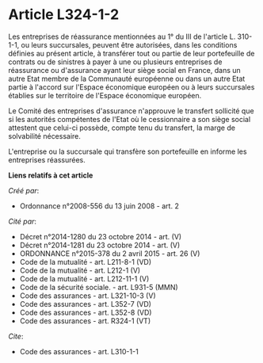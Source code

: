 # Article L324-1-2

Les entreprises de réassurance mentionnées au 1° du III de l'article L. 310-1-1, ou leurs succursales, peuvent être
autorisées, dans les conditions définies au présent article, à transférer tout ou partie de leur portefeuille de contrats ou
de sinistres à payer à une ou plusieurs entreprises de réassurance ou d'assurance ayant leur siège social en France, dans un
autre Etat membre de la Communauté européenne ou dans un autre Etat partie à l'accord sur l'Espace économique européen ou à
leurs succursales établies sur le territoire de l'Espace économique européen. 

Le Comité des entreprises d'assurance n'approuve le transfert sollicité que si les autorités compétentes de l'Etat où le
cessionnaire a son siège social attestent que celui-ci possède, compte tenu du transfert, la marge de solvabilité nécessaire.

L'entreprise ou la succursale qui transfère son portefeuille en informe les entreprises réassurées.

**Liens relatifs à cet article**

_Créé par_:

  - Ordonnance n°2008-556 du 13 juin 2008 - art. 2

_Cité par_:

  - Décret n°2014-1280 du 23 octobre 2014 - art. (V)
  - Décret n°2014-1281 du 23 octobre 2014 - art. (V)
  - ORDONNANCE n°2015-378 du 2 avril 2015 - art. 26 (V)
  - Code de la mutualité - art. L211-8-1 (VD)
  - Code de la mutualité - art. L212-1 (V)
  - Code de la mutualité - art. L212-11-1 (V)
  - Code de la sécurité sociale. - art. L931-5 (MMN)
  - Code des assurances - art. L321-10-3 (V)
  - Code des assurances - art. L352-7 (VD)
  - Code des assurances - art. L352-8 (VD)
  - Code des assurances - art. R324-1 (VT)

_Cite_:

  - Code des assurances - art. L310-1-1
